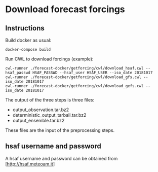 # Download forecast forcings #

## Instructions ##

Build docker as usual:
```
docker-compose build
```

Run CWL to download forcings (example):
```
cwl-runner ./forecast-docker/getforcing/cwl/download_hsaf.cwl --hsaf_passwd HSAF_PASSWD --hsaf_user HSAF_USER --iso_date 20181017
cwl-runner ./forecast-docker/getforcing/cwl/download_gfs.cwl --iso_date 20181017 
cwl-runner ./forecast-docker/getforcing/cwl/download_gefs.cwl --iso_date 20181017
```
The output of the three steps is three files:
* output_observation.tar.bz2
* deterministic_output_tarball.tar.bz2
* output_ensemble.tar.bz2

These files are the input of the preprocessing steps.

## hsaf username and password ##

A hsaf username and password can be obtained from [http://hsaf.meteoam.it]
